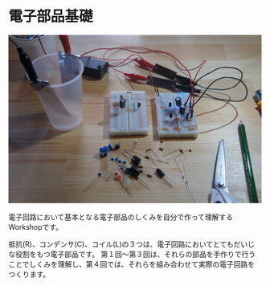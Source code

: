 電子部品基礎
=======
![](Title.jpg)

電子回路において基本となる電子部品のしくみを自分で作って理解するWorkshopです。

抵抗(R)、コンデンサ(C)、コイル(L)の３つは、電子回路においてとてもだいじな役割をもつ電子部品です。
第１回〜第３回は、それらの部品を手作りで行うことでしくみを理解し、第４回では、それらを組み合わせて実際の電子回路をつくります。

